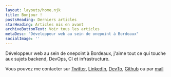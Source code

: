 ```yaml
---
layout: layouts/home.njk
title: Bonjour !
postsHeading: Derniers articles
starHeading: Articles mis en avant
archiveButtonText: Voir tous les articles
metaDesc: "Développeur web au sein de onepoint à Bordeaux"
socialImage: ''
---
```


Développeur web au sein de onepoint à Bordeaux, j'aime tout ce qui touche aux sujets backend, DevOps, CI et infrastructure.

Vous pouvez me contacter sur [Twitter](https://twitter.com/sylvain_metayer), [LinkedIn](https://www.linkedin.com/in/sylvainmetayer/), [DevTo](https://dev.to/sylvainmetayer), [Github](https://github.com/sylvainmetayer) ou par [mail](mailto:{{site.authorEmail}})
